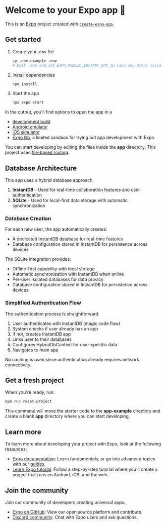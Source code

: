 # Welcome to your Expo app 👋

This is an [Expo](https://expo.dev) project created with [`create-expo-app`](https://www.npmjs.com/package/create-expo-app).

## Get started

1. Create your .env file

   ```bash
   cp .env.example .env
   # Edit .env and set EXPO_PUBLIC_INSTANT_APP_ID (and any other variables you need)
   ```

2. Install dependencies

   ```bash
   npm install
   ```

3. Start the app

   ```bash
   npx expo start
   ```

In the output, you'll find options to open the app in a

- [development build](https://docs.expo.dev/develop/development-builds/introduction/)
- [Android emulator](https://docs.expo.dev/workflow/android-studio-emulator/)
- [iOS simulator](https://docs.expo.dev/workflow/ios-simulator/)
- [Expo Go](https://expo.dev/go), a limited sandbox for trying out app development with Expo

You can start developing by editing the files inside the **app** directory. This project uses [file-based routing](https://docs.expo.dev/router/introduction).

## Database Architecture

This app uses a hybrid database approach:

1. **InstantDB** - Used for real-time collaboration features and user authentication
2. **SQLite** - Used for local-first data storage with automatic synchronization

### Database Creation

For each new user, the app automatically creates:
- A dedicated InstantDB database for real-time features
- Database configuration stored in InstantDB for persistence across devices

The SQLite integration provides:
- Offline-first capability with local storage
- Automatic synchronization with InstantDB when online
- Per-user isolated databases for data privacy
- Database configuration stored in InstantDB for persistence across devices

### Simplified Authentication Flow

The authentication process is straightforward:
1. User authenticates with InstantDB (magic code flow)
2. System checks if user already has an app
3. If not, creates InstantDB app
4. Links user to their databases
5. Configures HybridDbContext for user-specific data
6. Navigates to main app

No caching is used since authentication already requires network connectivity.

## Get a fresh project

When you're ready, run:

```bash
npm run reset-project
```

This command will move the starter code to the **app-example** directory and create a blank **app** directory where you can start developing.

## Learn more

To learn more about developing your project with Expo, look at the following resources:

- [Expo documentation](https://docs.expo.dev/): Learn fundamentals, or go into advanced topics with our [guides](https://docs.expo.dev/guides).
- [Learn Expo tutorial](https://docs.expo.dev/tutorial/introduction/): Follow a step-by-step tutorial where you'll create a project that runs on Android, iOS, and the web.

## Join the community

Join our community of developers creating universal apps.

- [Expo on GitHub](https://github.com/expo/expo): View our open source platform and contribute.
- [Discord community](https://chat.expo.dev): Chat with Expo users and ask questions.